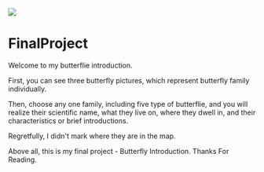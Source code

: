 <img src = "https://www.ncnu.edu.tw/ncnuweb/units/share/全校共用/web_material/images/banner/banner_23_1.gif">

# FinalProject
Welcome to my butterflie introduction.

First, you can see three butterfly pictures, which represent butterfly family individually.

Then, choose any one family, including five type of butterflie, and you will realize their scientific name, what they live on, where they dwell in, and their characteristics or brief introductions.

Regretfully, I didn't mark where they are in the map.

Above all, this is my final project - Butterfly Introduction. Thanks For Reading.
